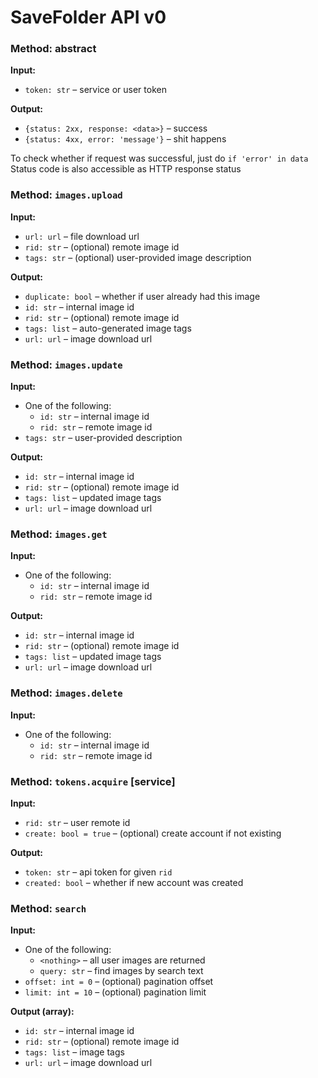 SaveFolder API v0
=================

### Method: abstract

**Input:**

- `token: str` &ndash; service or user token

**Output:**

- `{status: 2xx, response: <data>}` &ndash; success
- `{status: 4xx, error: 'message'}` &ndash; shit happens

To check whether if request was successful, just do `if 'error' in data` \
Status code is also accessible as HTTP response status 

### Method: `images.upload`

**Input:**

- `url: url` &ndash; file download url
- `rid: str` &ndash; (optional) remote image id
- `tags: str` &ndash; (optional) user-provided image description

**Output:**

- `duplicate: bool` &ndash; whether if user already had this image
- `id: str` &ndash; internal image id
- `rid: str` &ndash; (optional) remote image id
- `tags: list` &ndash; auto-generated image tags
- `url: url` &ndash; image download url


### Method: `images.update`

**Input:**

- One of the following:
    - `id: str` &ndash; internal image id
    - `rid: str` &ndash; remote image id
- `tags: str` &ndash; user-provided description

**Output:**

- `id: str` &ndash; internal image id
- `rid: str` &ndash; (optional) remote image id
- `tags: list` &ndash; updated image tags
- `url: url` &ndash; image download url


### Method: `images.get`

**Input:**

- One of the following:
    - `id: str` &ndash; internal image id
    - `rid: str` &ndash; remote image id
    
**Output:**

- `id: str` &ndash; internal image id
- `rid: str` &ndash; (optional) remote image id
- `tags: list` &ndash; updated image tags
- `url: url` &ndash; image download url


### Method: `images.delete`

**Input:**

- One of the following:
    - `id: str` &ndash; internal image id
    - `rid: str` &ndash; remote image id


### Method: `tokens.acquire` [service]

**Input:**

- `rid: str` &ndash; user remote id
- `create: bool = true` &ndash; (optional) create account if not existing

**Output:**

- `token: str` &ndash; api token for given `rid`
- `created: bool` &ndash; whether if new account was created


### Method: `search`

**Input:**

- One of the following:
    - `<nothing>` &ndash; all user images are returned
    - `query: str` &ndash; find images by search text
- `offset: int = 0` &ndash; (optional) pagination offset
- `limit: int = 10` &ndash; (optional) pagination limit

**Output (array):**

- `id: str` &ndash; internal image id
- `rid: str` &ndash; (optional) remote image id
- `tags: list` &ndash; image tags
- `url: url` &ndash; image download url
